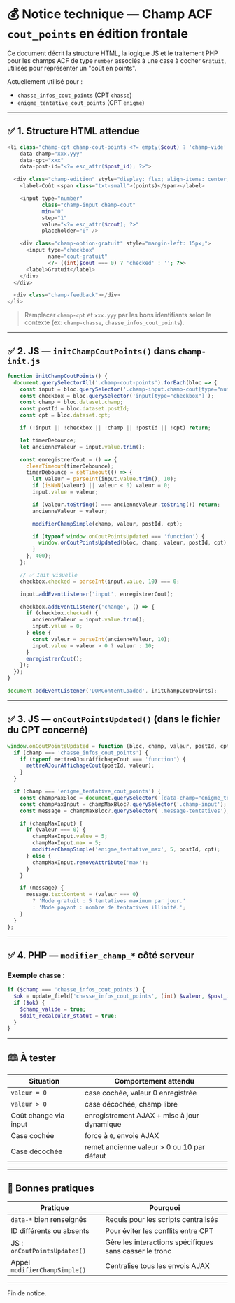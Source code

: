 # 💰 Notice technique — Champ ACF `cout_points` en édition frontale

Ce document décrit la structure HTML, la logique JS et le traitement PHP pour les champs ACF de type `number` associés à une case à cocher `Gratuit`, utilisés pour représenter un "coût en points".

Actuellement utilisé pour :

* `chasse_infos_cout_points` (CPT `chasse`)
* `enigme_tentative_cout_points` (CPT `enigme`)

---

## ✅ 1. Structure HTML attendue

```php
<li class="champ-cpt champ-cout-points <?= empty($cout) ? 'champ-vide' : 'champ-rempli'; ?>"
    data-champ="xxx.yyy"
    data-cpt="xxx"
    data-post-id="<?= esc_attr($post_id); ?>">

  <div class="champ-edition" style="display: flex; align-items: center;">
    <label>Coût <span class="txt-small">(points)</span></label>

    <input type="number"
           class="champ-input champ-cout"
           min="0"
           step="1"
           value="<?= esc_attr($cout); ?>"
           placeholder="0" />

    <div class="champ-option-gratuit" style="margin-left: 15px;">
      <input type="checkbox"
             name="cout-gratuit"
             <?= ((int)$cout === 0) ? 'checked' : ''; ?>>
      <label>Gratuit</label>
    </div>
  </div>

  <div class="champ-feedback"></div>
</li>
```

> Remplacer `champ-cpt` et `xxx.yyy` par les bons identifiants selon le contexte (ex: `champ-chasse`, `chasse_infos_cout_points`).

---

## ✅ 2. JS — `initChampCoutPoints()` dans `champ-init.js`

```js
function initChampCoutPoints() {
  document.querySelectorAll('.champ-cout-points').forEach(bloc => {
    const input = bloc.querySelector('.champ-input.champ-cout[type="number"]');
    const checkbox = bloc.querySelector('input[type="checkbox"]');
    const champ = bloc.dataset.champ;
    const postId = bloc.dataset.postId;
    const cpt = bloc.dataset.cpt;

    if (!input || !checkbox || !champ || !postId || !cpt) return;

    let timerDebounce;
    let ancienneValeur = input.value.trim();

    const enregistrerCout = () => {
      clearTimeout(timerDebounce);
      timerDebounce = setTimeout(() => {
        let valeur = parseInt(input.value.trim(), 10);
        if (isNaN(valeur) || valeur < 0) valeur = 0;
        input.value = valeur;

        if (valeur.toString() === ancienneValeur.toString()) return;
        ancienneValeur = valeur;

        modifierChampSimple(champ, valeur, postId, cpt);

        if (typeof window.onCoutPointsUpdated === 'function') {
          window.onCoutPointsUpdated(bloc, champ, valeur, postId, cpt);
        }
      }, 400);
    };

    // ✅ Init visuelle
    checkbox.checked = parseInt(input.value, 10) === 0;

    input.addEventListener('input', enregistrerCout);

    checkbox.addEventListener('change', () => {
      if (checkbox.checked) {
        ancienneValeur = input.value.trim();
        input.value = 0;
      } else {
        const valeur = parseInt(ancienneValeur, 10);
        input.value = valeur > 0 ? valeur : 10;
      }
      enregistrerCout();
    });
  });
}

document.addEventListener('DOMContentLoaded', initChampCoutPoints);
```

---

## ✅ 3. JS — `onCoutPointsUpdated()` (dans le fichier du CPT concerné)

```js
window.onCoutPointsUpdated = function (bloc, champ, valeur, postId, cpt) {
  if (champ === 'chasse_infos_cout_points') {
    if (typeof mettreAJourAffichageCout === 'function') {
      mettreAJourAffichageCout(postId, valeur);
    }
  }

  if (champ === 'enigme_tentative_cout_points') {
    const champMaxBloc = document.querySelector('[data-champ="enigme_tentative_max"]');
    const champMaxInput = champMaxBloc?.querySelector('.champ-input');
    const message = champMaxBloc?.querySelector('.message-tentatives');

    if (champMaxInput) {
      if (valeur === 0) {
        champMaxInput.value = 5;
        champMaxInput.max = 5;
        modifierChampSimple('enigme_tentative_max', 5, postId, cpt);
      } else {
        champMaxInput.removeAttribute('max');
      }
    }

    if (message) {
      message.textContent = (valeur === 0)
        ? 'Mode gratuit : 5 tentatives maximum par jour.'
        : 'Mode payant : nombre de tentatives illimité.';
    }
  }
};
```

---

## ✅ 4. PHP — `modifier_champ_*` côté serveur

### Exemple `chasse` :

```php
if ($champ === 'chasse_infos_cout_points') {
  $ok = update_field('chasse_infos_cout_points', (int) $valeur, $post_id);
  if ($ok) {
    $champ_valide = true;
    $doit_recalculer_statut = true;
  }
}
```

---

## 🕮 À tester

| Situation             | Comportement attendu                        |
| --------------------- | ------------------------------------------- |
| `valeur = 0`          | case cochée, valeur 0 enregistrée           |
| `valeur > 0`          | case décochée, champ libre                  |
| Coût change via input | enregistrement AJAX + mise à jour dynamique |
| Case cochée           | force à `0`, envoie AJAX                    |
| Case décochée         | remet ancienne valeur > 0 ou 10 par défaut  |

---

## 📆 Bonnes pratiques

| Pratique                      | Pourquoi                                               |
| ----------------------------- | ------------------------------------------------------ |
| `data-*` bien renseignés      | Requis pour les scripts centralisés                    |
| ID différents ou absents      | Pour éviter les conflits entre CPT                     |
| JS : `onCoutPointsUpdated()`  | Gère les interactions spécifiques sans casser le tronc |
| Appel `modifierChampSimple()` | Centralise tous les envois AJAX                        |

---

Fin de notice.
